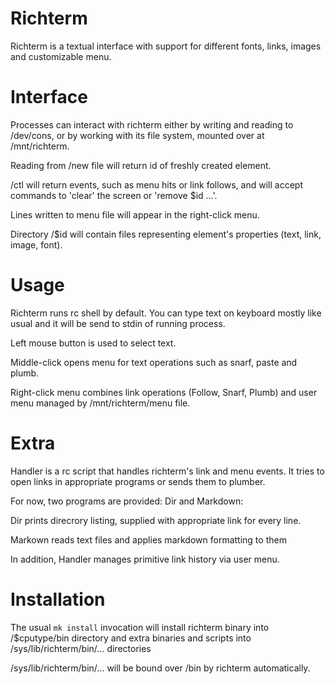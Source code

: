 # Richterm

Richterm is a textual interface with support for different fonts, links,
images and customizable menu.

# Interface

Processes can interact with richterm either by writing and reading to
/dev/cons, or by working with its file system, mounted over at
/mnt/richterm.

Reading from /new file will return id of freshly created element.

/ctl will return events, such as menu hits or link follows, and will
accept commands to 'clear' the screen or 'remove $id ...'.

Lines written to menu file will appear in the right-click menu.

Directory /$id will contain files representing element's properties
(text, link, image, font).

# Usage

Richterm runs rc shell by default. You can type text on keyboard
mostly like usual and it will be send to stdin of running process.

Left mouse button is used to select text.

Middle-click opens menu for text operations such as snarf, paste and plumb.

Right-click menu combines link operations (Follow, Snarf, Plumb)
and user menu managed by /mnt/richterm/menu file.

# Extra

Handler is a rc script that handles richterm's link and menu events.
It tries to open links in appropriate programs or sends them to
plumber.

For now, two programs are provided: Dir and Markdown:

Dir prints direcrory listing, supplied with appropriate link for
every line.

Markown reads text files and applies markdown formatting to them

In addition, Handler manages primitive link history via user menu.

# Installation

The usual `mk install` invocation will install richterm binary
into /$cputype/bin directory and extra binaries and scripts into
/sys/lib/richterm/bin/... directories

/sys/lib/richterm/bin/... will be bound over /bin by richterm
automatically.